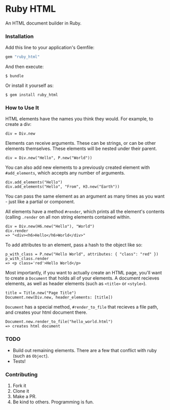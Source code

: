 # Ruby HTML

An HTML document builder in Ruby.

### Installation

Add this line to your application's Gemfile:

```ruby
gem "ruby_html"
```

And then execute:

    $ bundle

Or install it yourself as:

    $ gem install ruby_html

### How to Use It

HTML elements have the names you think they would. For example, to create a div:

```
div = Div.new
```

Elements can receive arguments. These can be strings, or can be other elements themselves.
These elements will be nested under their parent.

```
div = Div.new("Hello", P.new("World"))
```

You can also add new elements to a previously created element with `#add_elements`, which accepts any number of arguments.

```
div.add_elements("Hello")
div.add_elements("Hello", "From", H3.new("Earth"))
```

You can pass the same element as an argument as many times as you want - just like a partial or component.

All elements have a method `#render`, which prints all the element's contents (calling `.render` on all non string elements
contained within.

```
div = Div.new(H6.new("Hello"), "World")
div.render
=> "<div><h6>Hello</h6>World</div>"
```

To add attributes to an element, pass a hash to the object like so:

```
p_with_class = P.new("Hello World", attributes: { "class": "red" })
p_with_class.render
=> <p class='red'>Hello World</p>
```

Most importantly, if you want to actually create an HTML page, you'll want to create a `Document` that holds all of your elements.
A document recieves elements, as well as header elements (such as `<title>` or `<style>`).

```
title = Title.new("Page Title")
Document.new(Div.new, header_elements: [title])
```

`Document` has a special method, `#render_to_file` that recieves a file path, and creates your html document there.

```
Document.new.render_to_file("hello_world.html")
=> creates html document
```


### TODO

- Build out remaining elements. There are a few that conflict with ruby (such as `Object`).
- Tests!

### Contributing

1. Fork it
2. Clone it
3. Make a PR.
4. Be kind to others. Programming is fun.

